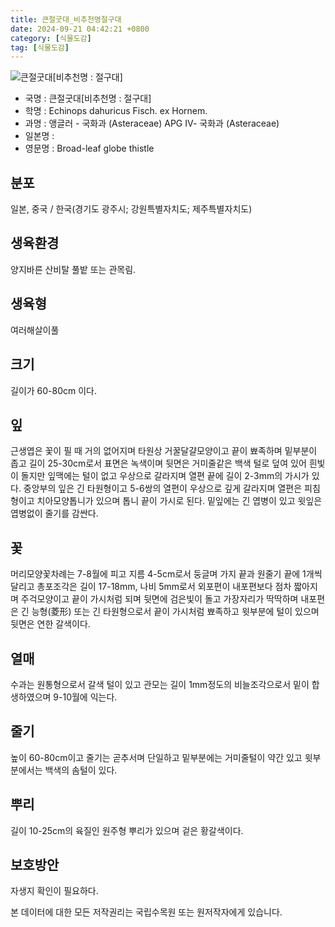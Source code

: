 ```yaml
---
title: 큰절굿대_비추천명절구대
date: 2024-09-21 04:42:21 +0800
category: [식물도감]
tag: [식물도감]
---
```




![큰절굿대[비추천명 : 절구대]](/fileUpload/plants/basic/Compositae/Echinops/7948/1_th2.JPG)
- 국명 : 큰절굿대[비추천명 : 절구대]
- 학명 : Echinops dahuricus Fisch. ex Hornem.
- 과명 : 앵글러 - 국화과 (Asteraceae) APG Ⅳ- 국화과 (Asteraceae)
- 일본명 : 
- 영문명 : Broad-leaf globe thistle


## 분포
일본, 중국 / 한국(경기도 광주시; 강원특별자치도; 제주특별자치도) 
## 생육환경
양지바른 산비탈 풀밭 또는 관목림.
## 생육형
여러해살이풀 
## 크기
길이가 60-80cm 이다.
## 잎
근생엽은 꽃이 필 때 거의 없어지며 타원상 거꿀달걀모양이고 끝이 뾰족하며 밑부분이 좁고 길이 25-30cm로서 표면은 녹색이며 뒷면은 거미줄같은 백색 털로 덮여 있어 흰빛이 돌지만 잎맥에는 털이 없고 우상으로 갈라지며 열편 끝에 길이 2-3mm의 가시가 있다. 중앙부의 잎은 긴 타원형이고 5-6쌍의 열편이 우상으로 깊게 갈라지며 열편은 피침형이고 치아모양톱니가 있으며 톱니 끝이 가시로 된다. 밑잎에는 긴 엽병이 있고 윗잎은 엽병없이 줄기를 감싼다.
## 꽃
머리모양꽃차례는 7-8월에 피고 지름 4-5cm로서 둥글며 가지 끝과 원줄기 끝에 1개씩 달리고 총포조각은 길이 17-18mm, 나비 5mm로서 외포편이 내포편보다 점차 짧아지며 주걱모양이고 끝이 가시처럼 되며 뒷면에 검은빛이 돌고 가장자리가 딱딱하며 내포편은 긴 능형(菱形) 또는 긴 타원형으로서 끝이 가시처럼 뾰족하고 윗부분에 털이 있으며 뒷면은 연한 갈색이다.
## 열매
수과는 원통형으로서 갈색 털이 있고 관모는 길이 1mm정도의 비늘조각으로서 밑이 합생하였으며 9-10월에 익는다.
## 줄기
높이 60-80cm이고 줄기는 곧추서며 단일하고 밑부분에는 거미줄털이 약간 있고 윗부분에서는 백색의 솜털이 있다.
## 뿌리
길이 10-25cm의 육질인 원주형 뿌리가 있으며 겉은 황갈색이다.
## 보호방안
자생지 확인이 필요하다.






본 데이터에 대한 모든 저작권리는 국립수목원 또는 원저작자에게 있습니다.
